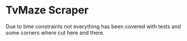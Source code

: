 # TvMaze Scraper

Due to time constraints not everything has been covered with tests and some corners where cut here and there.